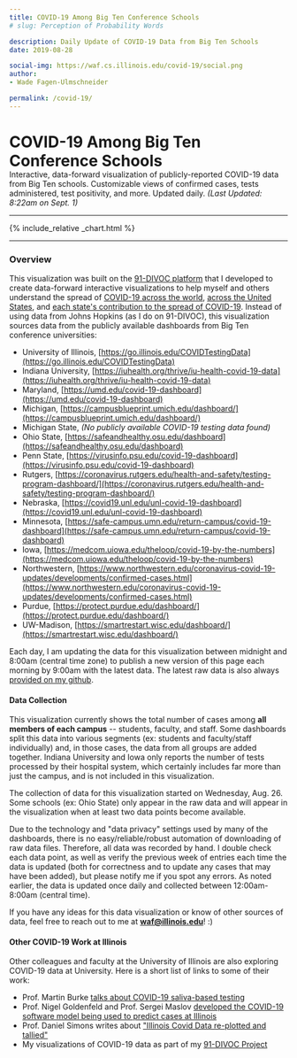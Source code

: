 ```yaml
---
title: COVID-19 Among Big Ten Conference Schools
# slug: Perception of Probability Words

description: Daily Update of COVID-19 Data from Big Ten Schools
date: 2019-08-28

social-img: https://waf.cs.illinois.edu/covid-19/social.png
author:
- Wade Fagen-Ulmschneider

permalink: /covid-19/
---
```


<link rel="stylesheet" href="css.css">

<h1>COVID-19 Among Big Ten Conference Schools</h1>
<div class="lead" style="margin-top: -20px;">
Interactive, data-forward visualization of publicly-reported COVID-19 data from Big Ten schools.  Customizable views of confirmed cases, tests administered,  test positivity, and more.  Updated daily.  <i>(Last Updated: 8:22am on Sept. 1)</i>
</div>

<hr>



<div id="sizer"></div>
{% include_relative _chart.html %}


<hr>

<h3>Overview</h3>

This visualization was built on the <a href="https://91-divoc.com/">91-DIVOC platform</a> that I developed to create data-forward interactive visualizations to help myself and others understand the spread of <a href="https://91-divoc.com/pages/covid-visualization/#countries">COVID-19 across the world</a>, <a href="https://91-divoc.com/pages/covid-visualization/#states">across the United States</a>, and <a href="https://91-divoc.com/pages/coronavirus-contribution-by-state/">each state's contribution to the spread of COVID-19</a>. Instead of using data from Johns Hopkins (as I do on 91-DIVOC), this visualization sources data from the publicly available dashboards from Big Ten conference universities:

- University of Illinois, [https://go.illinois.edu/COVIDTestingData](https://go.illinois.edu/COVIDTestingData)
- Indiana University, [https://iuhealth.org/thrive/iu-health-covid-19-data](https://iuhealth.org/thrive/iu-health-covid-19-data)
- Maryland, [https://umd.edu/covid-19-dashboard](https://umd.edu/covid-19-dashboard)
- Michigan, [https://campusblueprint.umich.edu/dashboard/](https://campusblueprint.umich.edu/dashboard/)
- Michigan State, *(No publicly available COVID-19 testing data found)*
- Ohio State, [https://safeandhealthy.osu.edu/dashboard](https://safeandhealthy.osu.edu/dashboard)
- Penn State, [https://virusinfo.psu.edu/covid-19-dashboard](https://virusinfo.psu.edu/covid-19-dashboard)
- Rutgers, [https://coronavirus.rutgers.edu/health-and-safety/testing-program-dashboard/](https://coronavirus.rutgers.edu/health-and-safety/testing-program-dashboard/)
- Nebraska, [https://covid19.unl.edu/unl-covid-19-dashboard](https://covid19.unl.edu/unl-covid-19-dashboard)
- Minnesota, [https://safe-campus.umn.edu/return-campus/covid-19-dashboard](https://safe-campus.umn.edu/return-campus/covid-19-dashboard)
- Iowa, [https://medcom.uiowa.edu/theloop/covid-19-by-the-numbers](https://medcom.uiowa.edu/theloop/covid-19-by-the-numbers)
- Northwestern, [https://www.northwestern.edu/coronavirus-covid-19-updates/developments/confirmed-cases.html](https://www.northwestern.edu/coronavirus-covid-19-updates/developments/confirmed-cases.html)
- Purdue, [https://protect.purdue.edu/dashboard/](https://protect.purdue.edu/dashboard/)
- UW-Madison, [https://smartrestart.wisc.edu/dashboard/](https://smartrestart.wisc.edu/dashboard/)

Each day, I am updating the data for this visualization between midnight and 8:00am (central time zone) to publish a new version of this page each morning by 9:00am with the latest data.  The latest raw data is also always [provided on my github](https://github.com/wadefagen/waf.cs.illinois.edu/blob/master/covid-19/data/data.csv).


<h4>Data Collection</h4>

This visualization currently shows the total number of cases among **all members of each campus** -- students, faculty, and staff.  Some dashboards split this data into various segments (ex: students and faculty/staff individually) and, in those cases, the data from all groups are added together.  Indiana University and Iowa only reports the number of tests processed by their hospital system, which certainly includes far more than just the campus, and is not included in this visualization.

The collection of data for this visualization started on Wednesday, Aug. 26.  Some schools (ex: Ohio State) only appear in the raw data and will appear in the visualization when at least two data points become available.

Due to the technology and &quot;data privacy&quot; settings used by many of the dashboards, there is no easy/reliable/robust automation of downloading of raw data files. Therefore, all data was recorded by hand.  I double check each data point, as well as verify the previous week of entries each time the data is updated (both for correctness and to update any cases that may have been added), but please notify me if you spot any errors.  As noted earlier, the data is updated once daily and collected between 12:00am-8:00am (central time).

If you have any ideas for this data visualization or know of other sources of data, feel free to reach out to me at <b>waf@illinois.edu</b>! :)


<h4>Other COVID-19 Work at Illinois</h4>

Other colleagues and faculty at the University of Illinois are also exploring COVID-19 data at University.  Here is a short list of links to some of their work:

- Prof. Martin Burke [talks about COVID-19 saliva-based testing](https://chemistry.illinois.edu/news/2020-08-11/martin-burke-talks-about-covid-19-saliva-based-testing-national-media)
- Prof. Nigel Goldenfeld and Prof. Sergei Maslov [developed the COVID-19 software model being used to predict cases at Illinois](https://news.illinois.edu/view/6367/1987403071)
- Prof. Daniel Simons writes about ["Illinois Covid Data re-plotted and tallied"](http://dansimons.com/Illinois_covid_info.html?fbclid=IwAR0yZC1LKHgjbZ4NnZKE45d8AOi0nz6twalfG7F2mWdhajLAYvbNymhC8fA)
- My visualizations of COVID-19 data as part of my [91-DIVOC Project](https://91-divoc.com/)



<script defer src="https://code.jquery.com/jquery-3.5.1.min.js" integrity="sha256-9/aliU8dGd2tb6OSsuzixeV4y/faTqgFtohetphbbj0=" crossorigin="anonymous"></script>
<script defer src="https://cdn.jsdelivr.net/npm/lodash@4.17.19/lodash.min.js" integrity="sha256-Jvh9+A4HNbbWsWl1Dw7kAzNsU3y8elGIjLnUSUNMtLg=" crossorigin="anonymous"></script>
<script defer src="https://d3js.org/d3.v5.min.js" crossorigin="anonymous"></script>

<script defer src="/static/js/d3-tip.js"></script>
<script defer src="src/updated.js"></script>
<script defer src="src/vis.js"></script>
